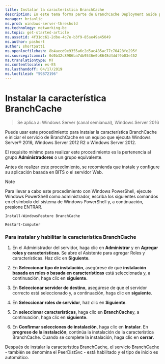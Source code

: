 ```yaml
---
title: Instalar la característica BranchCache
description: En este tema forma parte de BranchCache Deployment Guide para Windows Server 2016, que demuestra cómo implementar BranchCache en los modos de caché distribuida y hospedada para optimizar el uso de ancho de banda WAN de sucursales
manager: brianlic
ms.prod: windows-server-threshold
ms.technology: networking-bc
ms.topic: get-started-article
ms.assetid: 4f31dc61-2dbe-4c7e-b3f9-85ae49a45049
ms.author: pashort
author: shortpatti
ms.openlocfilehash: 8b4aecd9e9355a6c2d5ac485ac77c76428fe295f
ms.sourcegitcommit: 0d0b32c8986ba7db9536e0b8648d4ddf9b03e452
ms.translationtype: MT
ms.contentlocale: es-ES
ms.lasthandoff: 04/17/2019
ms.locfileid: "59872196"
---
```

# <a name="install-the-branchcache-feature"></a>Instalar la característica BranchCache

>Se aplica a: Windows Server (canal semianual), Windows Server 2016

Puede usar este procedimiento para instalar la característica BranchCache e iniciar el servicio de BranchCache en un equipo que ejecuta Windows Server&reg; 2016, Windows Server 2012 R2 o Windows Server 2012.  
  
El requisito mínimo para realizar este procedimiento es la pertenencia al grupo **Administradores** o un grupo equivalente.  
  
Antes de realizar este procedimiento, se recomienda que instale y configure su aplicación basada en BITS o el servidor Web.  
  
> [!NOTE]  
> Para llevar a cabo este procedimiento con Windows PowerShell, ejecute Windows PowerShell como administrador, escriba los siguientes comandos en el símbolo del sistema de Windows PowerShell y, a continuación, presione ENTRAR.  
>   
> `Install-WindowsFeature BranchCache`  
>   
> `Restart-Computer`  
  
### <a name="to-install-and-enable-the-branchcache-feature"></a>Para instalar y habilitar la característica BranchCache  
  
1.  En el Administrador del servidor, haga clic en **Administrar** y en **Agregar roles y características**. Se abre el Asistente para agregar Roles y características. Haz clic en **Siguiente**.  
  
2.  En **Seleccionar tipo de instalación**, asegúrese de que **instalación basada en roles o basada en características** está seleccionada y, a continuación, haga clic en **siguiente**.  
  
3.  En **Seleccionar servidor de destino**, asegúrese de que el servidor correcto está seleccionado y, a continuación, haga clic en **siguiente**.  
  
4.  En **Seleccionar roles de servidor**, haz clic en **Siguiente**.  
  
5.  En **seleccionar características**, haga clic en **BranchCache**y, a continuación, haga clic en **siguiente**.  
  
6.  En **Confirmar selecciones de instalación**, haga clic en **Instalar**. En **progreso de la instalación**, continúa la instalación de la característica BranchCache. Cuando se complete la instalación, haga clic en **cerrar**.  
  
Después de instalar la característica BranchCache, el servicio BranchCache - también se denomina el PeerDistSvc - está habilitado y el tipo de inicio es automático.  
  


